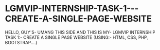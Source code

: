 # LGMVIP-INTERNSHIP-TASK-1---CREATE-A-SINGLE-PAGE-WEBSITE
HELLO, GUY'S- UMANG THIS SIDE AND THIS IS MY- LGMVIP INTERNSHIP TASK 1:- CREATE A SINGLE PAGE WEBSITE (USING:- HTML, CSS, PHP, BOOTSTRAP....)
